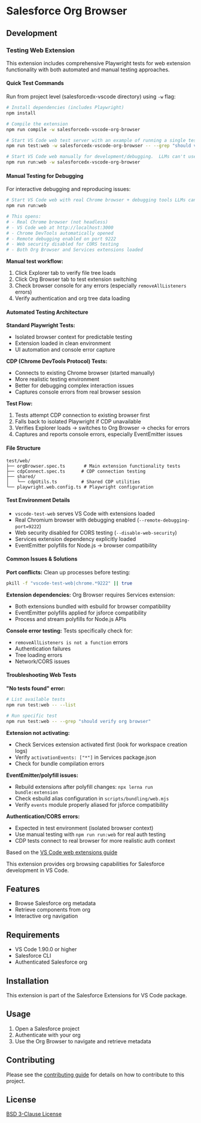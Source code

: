 # Salesforce Org Browser

## Development

### Testing Web Extension

This extension includes comprehensive Playwright tests for web extension functionality with both automated and manual testing approaches.

#### Quick Test Commands

Run from project level (salesforcedx-vscode directory) using `-w` flag:

```bash
# Install dependencies (includes Playwright)
npm install

# Compile the extension
npm run compile -w salesforcedx-vscode-org-browser

# Start VS Code web test server with an example of running a single test
npm run test:web -w salesforcedx-vscode-org-browser -- --grep "should verify org browser"

# Start VS Code web manually for development/debugging.  LLMs can't use this, ever
npm run run:web -w salesforcedx-vscode-org-browser
```

#### Manual Testing for Debugging

For interactive debugging and reproducing issues:

```bash
# Start VS Code web with real Chrome browser + debugging tools LLMs can't use this, ever
npm run run:web

# This opens:
# - Real Chrome browser (not headless)
# - VS Code web at http://localhost:3000
# - Chrome DevTools automatically opened
# - Remote debugging enabled on port 9222
# - Web security disabled for CORS testing
# - Both Org Browser and Services extensions loaded
```

**Manual test workflow:**

1. Click Explorer tab to verify file tree loads
2. Click Org Browser tab to test extension switching
3. Check browser console for any errors (especially `removeAllListeners` errors)
4. Verify authentication and org tree data loading

#### Automated Testing Architecture

**Standard Playwright Tests:**

- Isolated browser context for predictable testing
- Extension loaded in clean environment
- UI automation and console error capture

**CDP (Chrome DevTools Protocol) Tests:**

- Connects to existing Chrome browser (started manually)
- More realistic testing environment
- Better for debugging complex interaction issues
- Captures console errors from real browser session

**Test Flow:**

1. Tests attempt CDP connection to existing browser first
2. Falls back to isolated Playwright if CDP unavailable
3. Verifies Explorer loads → switches to Org Browser → checks for errors
4. Captures and reports console errors, especially EventEmitter issues

#### File Structure

```text
test/web/
├── orgBrowser.spec.ts       # Main extension functionality tests
├── cdpConnect.spec.ts      # CDP connection testing
├── shared/
│   └── cdpUtils.ts         # Shared CDP utilities
└── playwright.web.config.ts # Playwright configuration
```

#### Test Environment Details

- `vscode-test-web` serves VS Code with extensions loaded
- Real Chromium browser with debugging enabled (`--remote-debugging-port=9222`)
- Web security disabled for CORS testing (`--disable-web-security`)
- Services extension dependency explicitly loaded
- EventEmitter polyfills for Node.js → browser compatibility

#### Common Issues & Solutions

**Port conflicts:** Clean up processes before testing:

```bash
pkill -f "vscode-test-web|chrome.*9222" || true
```

**Extension dependencies:** Org Browser requires Services extension:

- Both extensions bundled with esbuild for browser compatibility
- EventEmitter polyfills applied for jsforce compatibility
- Process and stream polyfills for Node.js APIs

**Console error testing:** Tests specifically check for:

- `removeAllListeners is not a function` errors
- Authentication failures
- Tree loading errors
- Network/CORS issues

#### Troubleshooting Web Tests

**"No tests found" error:**

```bash
# List available tests
npm run test:web -- --list

# Run specific test
npm run test:web -- --grep "should verify org browser"
```

**Extension not activating:**

- Check Services extension activated first (look for workspace creation logs)
- Verify `activationEvents: ["*"]` in Services package.json
- Check for bundle compilation errors

**EventEmitter/polyfill issues:**

- Rebuild extensions after polyfill changes: `npx lerna run bundle:extension`
- Check esbuild alias configuration in `scripts/bundling/web.mjs`
- Verify `events` module properly aliased for jsforce compatibility

**Authentication/CORS errors:**

- Expected in test environment (isolated browser context)
- Use manual testing with `npm run run:web` for real auth testing
- CDP tests connect to real browser for more realistic auth context

Based on the [VS Code web extensions guide](https://code.visualstudio.com/api/extension-guides/web-extensions)

This extension provides org browsing capabilities for Salesforce development in VS Code.

## Features

- Browse Salesforce org metadata
- Retrieve components from org
- Interactive org navigation

## Requirements

- VS Code 1.90.0 or higher
- Salesforce CLI
- Authenticated Salesforce org

## Installation

This extension is part of the Salesforce Extensions for VS Code package.

## Usage

1. Open a Salesforce project
2. Authenticate with your org
3. Use the Org Browser to navigate and retrieve metadata

## Contributing

Please see the [contributing guide](../../CONTRIBUTING.md) for details on how to contribute to this project.

## License

[BSD 3-Clause License](LICENSE.txt)
